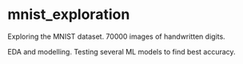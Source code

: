 # mnist_exploration

Exploring the MNIST dataset.
70000 images of handwritten digits.

EDA and modelling.
Testing several ML models to find best accuracy.